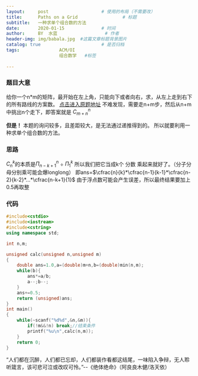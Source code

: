 ```yaml
---
layout:     post   				    # 使用的布局（不需要改）
title:      Paths on a Grid  				# 标题 
subtitle:   一种求单个组合数的方法
date:       2020-01-15 				# 时间
author:     BY 	水蓝					# 作者
header-img: img/babala.jpg 	#这篇文章标题背景图片
catalog: true 						# 是否归档
tags:				ACM/OI 
                    组合数学   #标签
  
---
```



### 题目大意
给你一个n*m的矩阵，最开始在左上角，只能向下或者向右，求，从左上走到右下的所有路线的方案数。
[点击进入原题地址](http://poj.org/problem?id=1942)
不难发现，需要走n+m步，然后从n+m中挑出n个走下，即答案就是
$C_{m+n}^{n}$

**但是！**
本题的询问较多，且差距较大，是无法通过递推得到的。
所以就要利用一种求单个组合数的方法。
### 思路
$C_{n}^{k}$的本质是$\Pi_{n-k+1}^{n}$ $\div$ $\Pi_{1}^{k}$
所以我们把它当成k个 分数 乘起来就好了。（分子分母分别乘可能会爆longlong）
即ans=$\cfrac{n}{k}*\cfrac{n-1}{k-1}*\cfrac{n-2}{k-2}*...*\cfrac{n-k+1}{1}$
由于浮点数可能会产生误差，所以最终结果要加上0.5再取整

### 代码
```cpp
#include<cstdio>
#include<iostream>
#include<cstring>
using namespace std;

int n,m;

unsigned calc(unsigned n,unsigned m)
{
    double ans=1.0,a=(double)m+n,b=(double)min(n,m);
    while(b){
        ans*=a/b;
        a--;b--;
    }
    ans+=0.5;
    return (unsigned)ans;
}
int main()
{
    while(~scanf("%d%d",&n,&m)){
        if(!m&&!n) break;//结束条件
        printf("%u\n",calc(n,m));
    }
    return 0;
}
```
“人们都在沉醉，人们都已忘却，人们都装作看都这结尾，一味陷入争辩，无人聆听箴言，该可悲可泣或改叹可怜。”--《绝体绝命》（阿良良木健/洛天依）